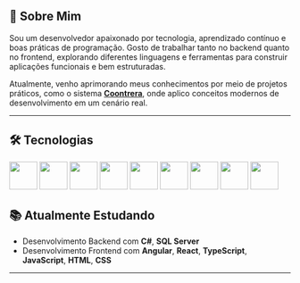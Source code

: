 ## 👋 Sobre Mim

Sou um desenvolvedor apaixonado por tecnologia, aprendizado contínuo e boas práticas de programação. Gosto de trabalhar tanto no backend quanto no frontend, explorando diferentes linguagens e ferramentas para construir aplicações funcionais e bem estruturadas.

Atualmente, venho aprimorando meus conhecimentos por meio de projetos práticos, como o sistema **[Coontrera](https://github.com/marcoscalera/Coontrera)**, onde aplico conceitos modernos de desenvolvimento em um cenário real.

---

## 🛠️ Tecnologias

<img src="https://cdn.jsdelivr.net/gh/devicons/devicon/icons/csharp/csharp-original.svg" width="50" height="50"/> 
<img src="https://cdn.jsdelivr.net/gh/devicons/devicon/icons/java/java-original.svg" width="50" height="50"/> 
<img src="https://cdn.jsdelivr.net/gh/devicons/devicon/icons/python/python-original.svg" width="50" height="50"/> 
<img src="https://cdn.jsdelivr.net/gh/devicons/devicon/icons/angular/angular-original.svg" width="50" height="50"/>
<img src="https://cdn.jsdelivr.net/gh/devicons/devicon/icons/react/react-original.svg" width="50" height="50"/> 
<img src="https://cdn.jsdelivr.net/gh/devicons/devicon/icons/typescript/typescript-original.svg" width="50" height="50"/> 
<img src="https://cdn.jsdelivr.net/gh/devicons/devicon/icons/javascript/javascript-original.svg" width="50" height="50"/> 
<img src="https://cdn.jsdelivr.net/gh/devicons/devicon/icons/html5/html5-original.svg" width="50" height="50"/> 
<img src="https://cdn.jsdelivr.net/gh/devicons/devicon/icons/css3/css3-original.svg" width="50" height="50"/> 

## 📚 Atualmente Estudando

- Desenvolvimento Backend com **C#**, **SQL Server**
- Desenvolvimento Frontend com **Angular**, **React**, **TypeScript**, **JavaScript**, **HTML**, **CSS**

---
